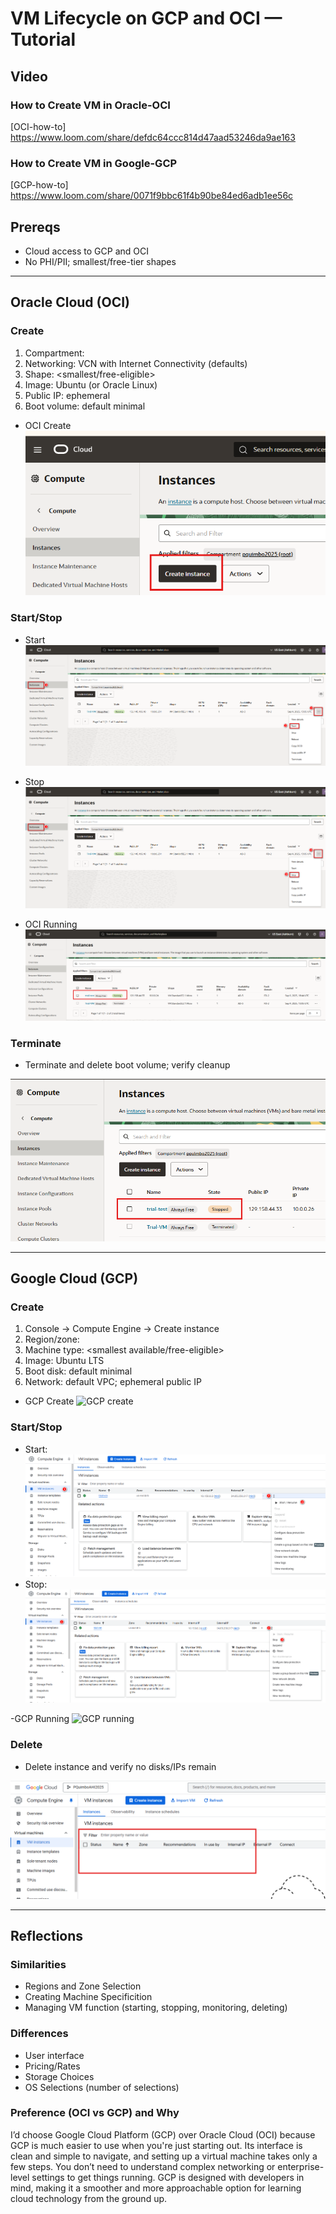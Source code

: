 # VM Lifecycle on GCP and OCI — Tutorial

## Video
### How to Create VM in Oracle-OCI
[OCI-how-to] https://www.loom.com/share/defdc64ccc814d47aad53246da9ae163


### How to Create VM in Google-GCP
[GCP-how-to] https://www.loom.com/share/0071f9bbc61f4b90be84ed6adb1ee56c

## Prereqs
- Cloud access to GCP and OCI
- No PHI/PII; smallest/free-tier shapes

---
## Oracle Cloud (OCI)
### Create
1. Compartment: <name>
2. Networking: VCN with Internet Connectivity (defaults)
3. Shape: <smallest/free-eligible>
4. Image: Ubuntu (or Oracle Linux)
5. Public IP: ephemeral
6. Boot volume: default minimal

- OCI Create ![OCI Create](images/Oracle_create.png)

### Start/Stop
- Start![Start](images/Oracle_start.png)

- Stop ![Stop](images/Oracle_stop.png)

- OCI Running![OCI running](images/Oracle_running.png)

### Terminate
- Terminate and delete boot volume; verify cleanup

![OCI cleaned](images/Oracle_stoppedstatus.png)

---

## Google Cloud (GCP)
### Create
1. Console → Compute Engine → Create instance
2. Region/zone: <your choice>
3. Machine type: <smallest available/free-eligible>
4. Image: Ubuntu LTS
5. Boot disk: default minimal
6. Network: default VPC; ephemeral public IP

- GCP Create ![GCP create](images/gcp_create.png)

### Start/Stop
- Start: ![start](images/Google_start.png)
- Stop: ![stop](images/Google_stop.png)

-GCP Running ![GCP running](images/gcp_running.png)

### Delete
- Delete instance and verify no disks/IPs remain

![GCP cleaned](images/Google_deletedstatus.png)

---

## Reflections
### Similarities
* Regions and Zone Selection
* Creating Machine Specificition
* Managing VM function (starting, stopping, monitoring, deleting)

### Differences
* User interface
* Pricing/Rates
* Storage Choices
* OS Selections (number of selections)

### Preference (OCI vs GCP) and Why
I’d choose Google Cloud Platform (GCP) over Oracle Cloud (OCI) because GCP is much easier to use when you're just starting out. Its interface is clean and simple to navigate, and setting up a virtual machine takes only a few steps. You don’t need to understand complex networking or enterprise-level settings to get things running. GCP is designed with developers in mind, making it a smoother and more approachable option for learning cloud technology from the ground up.

